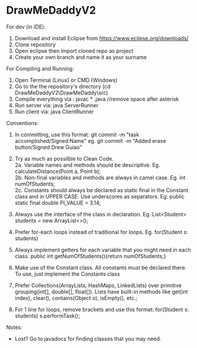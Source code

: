 # DrawMeDaddyV2

For dev (in IDE):
1. Download and install Eclipse from https://www.eclipse.org/downloads/
2. Clone repository
3. Open eclipse then import cloned repo as project
4. Create your own branch and name it as your surname


For Compiling and Running:
1. Open Terminal (Linux) or CMD (Windows)
2. Go to the the repository's directory (cd DrawMeDaddyV2\DrawMeDaddy\src)
3. Compile everything via : javac * .java //remove space after asterisk
4. Run server via: java ServerRunner
5. Run client via: java ClientRunner


Conventions:
1. In committing, use this format: git commit -m "task accomplished/Signed:Name" eg. git commit -m "Added erase button/Signed:Drew Guiao"
2. Try as much as possilble to Clean Code.<br>
  2a. Variable names and methods should be descriptive. Eg. calculateDistance(Point a, Point b);<br>
  2b. Non-final variables and methods are always in camel case. Eg. int numOfStudents; <br>
  2c. Constants should always be declared as static final in the Constant class and in UPPER CASE. Use underscores as separators. Eg. public static final double PI_VALUE = 3.14;<br>
  
  
3. Always use the interface of the class in declaration. Eg. List&lt;Student&gt; students = new ArrayList<>();
4. Prefer for-each loops instead of traditional for loops. Eg. for(Student s: students) 
5. Always implement getters for each variable that you might need in each class. public int getNumOfStudents(){return numOfStudents;}
6. Make use of the Constant class. All constants must be declared there. To use, just implement the Constants class
7. Prefer Collections(ArrayLists, HashMaps, LinkedLists) over primitive grouping(int[], double[], float[]). Lists have built-in methods like get(int index), clear(), contains(Object o), isEmpty(), etc.; 
8. For 1 line for loops, remove brackets and use this format: for(Student s: students) s.performTask();
  
Notes:
* Lost? Go to javadocs for finding classes that you may need.
